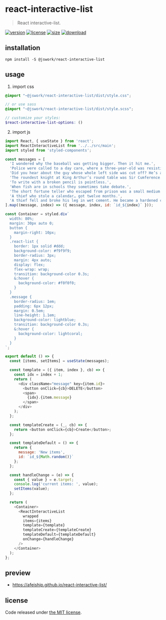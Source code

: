 # react-interactive-list
> React interactive-list.

[![version][version-image]][version-url]
[![license][license-image]][license-url]
[![size][size-image]][size-url]
[![download][download-image]][download-url]

## installation
```shell
npm install -S @jswork/react-interactive-list
```

## usage
1. import css
  ```scss
  @import "~@jswork/react-interactive-list/dist/style.css";

  // or use sass
  @import "~@jswork/react-interactive-list/dist/style.scss";

  // customize your styles:
  $react-interactive-list-options: ()
  ```
2. import js
  ```js
  import React, { useState } from 'react';
  import ReactInteractiveList from '../../src/main';
  import styled from 'styled-components';

  const messages = [
    'I wondered why the baseball was getting bigger. Then it hit me.',
    'Police were called to a day care, where a three-year-old was resisting a rest.',
    'Did you hear about the guy whose whole left side was cut off? He’s all right now.',
    'The roundest knight at King Arthur’s round table was Sir Cumference.',
    'To write with a broken pencil is pointless.',
    'When fish are in schools they sometimes take debate.',
    'The short fortune teller who escaped from prison was a small medium at large.',
    'A thief who stole a calendar… got twelve months.',
    'A thief fell and broke his leg in wet cement. He became a hardened criminal.'
  ].map((message, index) => ({ message, index, id: `id_${index}` }));

  const Container = styled.div`
    width: 80%;
    margin: 30px auto 0;
    button {
      margin-right: 10px;
    }
    .react-list {
      border: 1px solid #ddd;
      background-color: #f9f9f9;
      border-radius: 3px;
      margin: 4px auto;
      display: flex;
      flex-wrap: wrap;
      transition: background-color 0.3s;
      &:hover {
        background-color: #f0f0f0;
      }
    }
    .message {
      border-radius: 1em;
      padding: 6px 12px;
      margin: 0.5em;
      line-height: 1.1em;
      background-color: lightblue;
      transition: background-color 0.3s;
      &:hover {
        background-color: lightcoral;
      }
    }
  `;

  export default () => {
    const [items, setItems] = useState(messages);

    const template = ({ item, index }, cb) => {
      const idx = index + 1;
      return (
        <div className="message" key={item.id}>
          <button onClick={cb}>DELETE</button>
          <span>
            {idx}.{item.message}
          </span>
        </div>
      );
    };

    const templateCreate = (_, cb) => {
      return <button onClick={cb}>Create</button>;
    };

    const templateDefault = () => {
      return {
        message: 'New items',
        id: `id_${Math.random()}`
      };
    };

    const handleChange = (e) => {
      const { value } = e.target;
      console.log('current items: ', value);
      setItems(value);
    };

    return (
      <Container>
        <ReactInteractiveList
          wrapped
          items={items}
          template={template}
          templateCreate={templateCreate}
          templateDefault={templateDefault}
          onChange={handleChange}
        />
      </Container>
    );
  };

  ```

## preview
- https://afeiship.github.io/react-interactive-list/

## license
Code released under [the MIT license](https://github.com/afeiship/react-interactive-list/blob/master/LICENSE.txt).

[version-image]: https://img.shields.io/npm/v/@jswork/react-interactive-list
[version-url]: https://npmjs.org/package/@jswork/react-interactive-list

[license-image]: https://img.shields.io/npm/l/@jswork/react-interactive-list
[license-url]: https://github.com/afeiship/react-interactive-list/blob/master/LICENSE.txt

[size-image]: https://img.shields.io/bundlephobia/minzip/@jswork/react-interactive-list
[size-url]: https://github.com/afeiship/react-interactive-list/blob/master/dist/react-interactive-list.min.js

[download-image]: https://img.shields.io/npm/dm/@jswork/react-interactive-list
[download-url]: https://www.npmjs.com/package/@jswork/react-interactive-list
